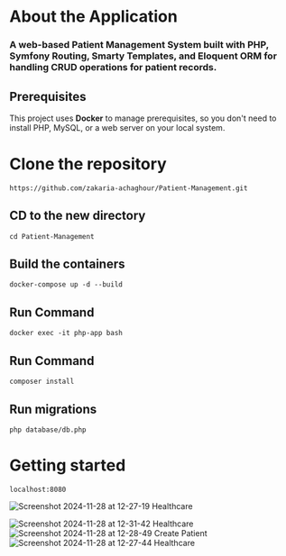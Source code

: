 # About the Application
### A web-based Patient Management System built with PHP, Symfony Routing, Smarty Templates, and Eloquent ORM for handling CRUD operations for patient records.


## **Prerequisites**

This project uses **Docker** to manage prerequisites, so you don't need to install PHP, MySQL, or a web server on your local system.


# Clone the repository

`https://github.com/zakaria-achaghour/Patient-Management.git`

## CD to the new directory

`cd Patient-Management `

## Build the containers

`docker-compose up -d --build`

##  Run Command
`docker exec -it php-app bash`

##  Run Command
`composer install`

##  Run migrations
`php database/db.php`

# Getting started

`localhost:8080`

 ![Screenshot 2024-11-28 at 12-27-19 Healthcare](https://github.com/user-attachments/assets/753b6cef-4fa0-46a7-bd46-41d338e7ffd0)


![Screenshot 2024-11-28 at 12-31-42 Healthcare](https://github.com/user-attachments/assets/962aa987-fd06-401c-b654-019b58302ed7)
![Screenshot 2024-11-28 at 12-28-49 Create Patient](https://github.com/user-attachments/assets/dbdbdbfa-fa65-4ace-a4a8-b4bb6490831d)
![Screenshot 2024-11-28 at 12-27-44 Healthcare](https://github.com/user-attachments/assets/1d57836a-a722-4d59-aba0-f4608961dd2c)
